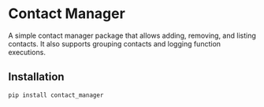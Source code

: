 # Contact Manager

A simple contact manager package that allows adding, removing, and listing contacts. It also supports grouping contacts and logging function executions.

## Installation

```sh
pip install contact_manager
